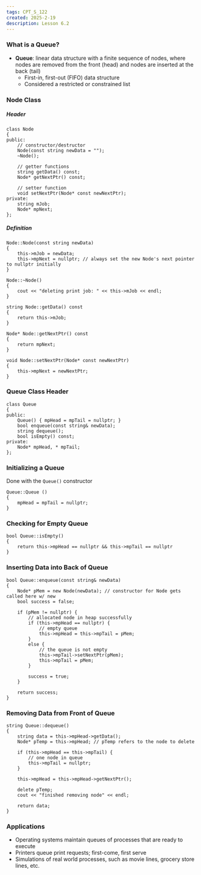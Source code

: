 ```yaml
---
tags: CPT_S_122
created: 2025-2-19
description: Lesson 6.2
---
```


### What is a Queue?

- **Queue**: linear data structure with a finite sequence of nodes, where nodes are removed from the front (head) and nodes are inserted at the back (tail)
	- First-in, first-out (FIFO) data structure
	- Considered a restricted or constrained list

### Node Class

##### Header
```
class Node
{
public:
	// constructor/destructor
	Node(const string newData = "");
	~Node();

	// getter functions
	string getData() const;
	Node* getNextPtr() const;

	// setter function
	void setNextPtr(Node* const newNextPtr);
private:
	string mJob;
	Node* mpNext;
};
```

##### Definition
```
Node::Node(const string newData)
{
    this->mJob = newData;
    this->mpNext = nullptr; // always set the new Node's next pointer to nullptr initially
}

Node::~Node()
{
    cout << "deleting print job: " << this->mJob << endl;
}

string Node::getData() const
{
    return this->mJob;
}

Node* Node::getNextPtr() const
{
    return mpNext;
}

void Node::setNextPtr(Node* const newNextPtr)
{
    this->mpNext = newNextPtr;
}
```

### Queue Class Header

```
class Queue
{
public:
	Queue() { mpHead = mpTail = nullptr; }
	bool enqueue(const string& newData);
	string dequeue();
	bool isEmpty() const;
private:
	Node* mpHead, * mpTail;
};
```

### Initializing a Queue

Done with the `Queue()` constructor
```
Queue::Queue ()
{
	mpHead = mpTail = nullptr;
}
```

### Checking for Empty Queue

```
bool Queue::isEmpty()
{
	return this->mpHead == nullptr && this->mpTail == nullptr
}
```

### Inserting Data into Back of Queue

```
bool Queue::enqueue(const string& newData)
{
	Node* pMem = new Node(newData); // constructor for Node gets called here w/ new
	bool success = false;

	if (pMem != nullptr) {
		// allocated node in heap successfully
		if (this->mpHead == nullptr) {
			// empty queue
			this->mpHead = this->mpTail = pMem;
		}
		else {
			// the queue is not empty
			this->mpTail->setNextPtr(pMem);
			this->mpTail = pMem;
		}

		success = true;
	}

	return success;
}
```

### Removing Data from Front of Queue

```
string Queue::dequeue()
{
	string data = this->mpHead->getData();
	Node* pTemp = this->mpHead; // pTemp refers to the node to delete

	if (this->mpHead == this->mpTail) {
		// one node in queue
		this->mpTail = nullptr;
	}

	this->mpHead = this->mpHead->getNextPtr();

	delete pTemp;
	cout << "finished removing node" << endl;

	return data;
}
```

### Applications

- Operating systems maintain queues of processes that are ready to execute
- Printers queue print requests; first-come, first serve
- Simulations of real world processes, such as movie lines, grocery store lines, etc.